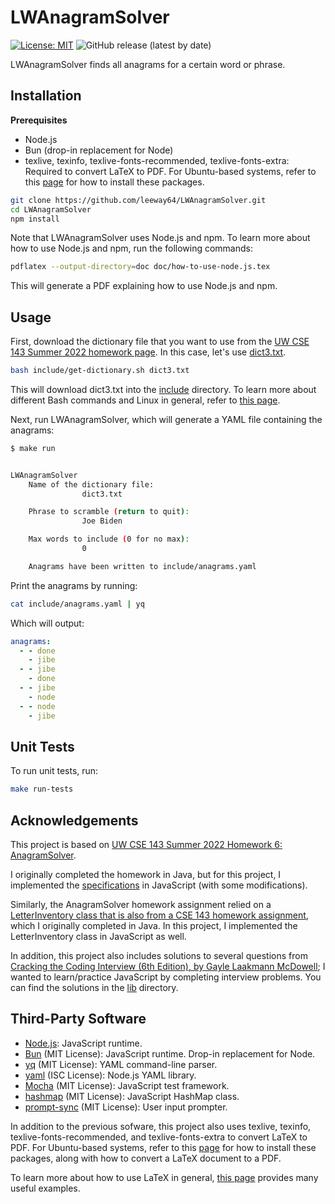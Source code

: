# LWAnagramSolver

[![License: MIT](https://img.shields.io/badge/License-MIT-yellow.svg)](https://opensource.org/licenses/MIT)
![GitHub release (latest by date)](https://img.shields.io/github/v/release/leeway64/LWAnagramSolver)

LWAnagramSolver finds all anagrams for a certain word or phrase.


## Installation

**Prerequisites**
- Node.js
- Bun (drop-in replacement for Node)
- texlive, texinfo, texlive-fonts-recommended, texlive-fonts-extra: Required to convert LaTeX to
PDF. For Ubuntu-based systems, refer to this [page](https://linuxhint.com/convert-tex-latex-file-to-pdf/)
for how to install these packages.

```bash
git clone https://github.com/leeway64/LWAnagramSolver.git
cd LWAnagramSolver
npm install
```

Note that LWAnagramSolver uses Node.js and npm. To learn more about how to use Node.js and npm, run
the following commands:
```bash
pdflatex --output-directory=doc doc/how-to-use-node.js.tex
```
This will generate a PDF explaining how to use Node.js and npm.


## Usage
First, download the dictionary file that you want to use from the
[UW CSE 143 Summer 2022 homework page](https://courses.cs.washington.edu/courses/cse143/22su/homework.shtml).
In this case, let's use [dict3.txt](https://courses.cs.washington.edu/courses/cse143/22su/homework/a6/dict3.txt).

```bash
bash include/get-dictionary.sh dict3.txt
```

This will download dict3.txt into the [include](include) directory. To learn more about different
Bash commands and Linux in general, refer to [this page](doc/README.md).

Next, run LWAnagramSolver, which will generate a YAML file containing the anagrams:
```bash
$ make run


LWAnagramSolver
	Name of the dictionary file:
                dict3.txt

	Phrase to scramble (return to quit): 
                Joe Biden

	Max words to include (0 for no max): 
                0

	Anagrams have been written to include/anagrams.yaml
```


Print the anagrams by running:
```bash
cat include/anagrams.yaml | yq
```


Which will output:
```yaml
anagrams:
  - - done
    - jibe
  - - jibe
    - done
  - - jibe
    - node
  - - node
    - jibe
```


## Unit Tests
To run unit tests, run:
```bash
make run-tests
```


## Acknowledgements
This project is based on
[UW CSE 143 Summer 2022 Homework 6: AnagramSolver](https://courses.cs.washington.edu/courses/cse143/22su/homework.shtml).

I originally completed the homework in Java, but for this project, I implemented the
[specifications](https://courses.cs.washington.edu/courses/cse143/22su/homework/a6/a6.pdf) in
JavaScript (with some modifications).

Similarly, the AnagramSolver homework assignment relied on a
[LetterInventory class that is also from a CSE 143 homework assignment](https://courses.cs.washington.edu/courses/cse143/22su/homework/a1/a1.pdf),
which I originally completed in Java. In this project, I implemented the LetterInventory class in JavaScript as well.

In addition, this project also includes solutions to several questions from
[Cracking the Coding Interview (6th Edition), by Gayle Laakmann McDowell](https://www.barnesandnoble.com/w/cracking-the-coding-interview-gayle-laakmann-mcdowell/1122334602);
I wanted to learn/practice JavaScript by completing interview problems. You can find the solutions
in the [lib](lib) directory.


## Third-Party Software
- [Node.js](https://nodejs.org/en): JavaScript runtime.
- [Bun](https://bun.sh/) (MIT License): JavaScript runtime. Drop-in replacement for Node.
- [yq](https://github.com/mikefarah/yq) (MIT License): YAML command-line parser.
- [yaml](https://www.npmjs.com/package/yaml) (ISC License): Node.js YAML library.
- [Mocha](https://www.npmjs.com/package/mocha) (MIT License): JavaScript test framework.
- [hashmap](https://www.npmjs.com/package/hashmap) (MIT License): JavaScript HashMap class.
- [prompt-sync](https://www.npmjs.com/package/prompt-sync) (MIT License): User input prompter.

In addition to the previous sofware, this project also uses texlive, texinfo,
texlive-fonts-recommended, and texlive-fonts-extra to convert LaTeX to PDF. For Ubuntu-based
systems, refer to this [page](https://linuxhint.com/convert-tex-latex-file-to-pdf/) for how to
install these packages, along with how to convert a LaTeX document to a PDF.

To learn more about how to use LaTeX in general, [this page](https://www.overleaf.com/learn/latex/Learn_LaTeX_in_30_minutes)
provides many useful examples.
